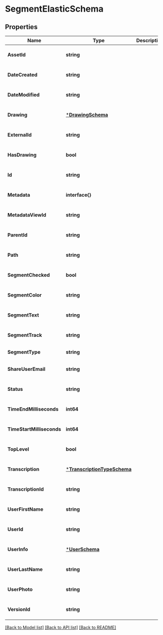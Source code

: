 # SegmentElasticSchema

## Properties
Name | Type | Description | Notes
------------ | ------------- | ------------- | -------------
**AssetId** | **string** |  | [optional] [default to null]
**DateCreated** | **string** |  | [optional] [default to null]
**DateModified** | **string** |  | [optional] [default to null]
**Drawing** | [***DrawingSchema**](DrawingSchema.md) |  | [optional] [default to null]
**ExternalId** | **string** |  | [optional] [default to null]
**HasDrawing** | **bool** |  | [optional] [default to null]
**Id** | **string** |  | [optional] [default to null]
**Metadata** | **interface{}** |  | [optional] [default to null]
**MetadataViewId** | **string** |  | [optional] [default to null]
**ParentId** | **string** |  | [optional] [default to null]
**Path** | **string** |  | [optional] [default to null]
**SegmentChecked** | **bool** |  | [optional] [default to null]
**SegmentColor** | **string** |  | [optional] [default to null]
**SegmentText** | **string** |  | [optional] [default to null]
**SegmentTrack** | **string** |  | [optional] [default to null]
**SegmentType** | **string** |  | [default to null]
**ShareUserEmail** | **string** |  | [optional] [default to null]
**Status** | **string** |  | [optional] [default to null]
**TimeEndMilliseconds** | **int64** |  | [optional] [default to null]
**TimeStartMilliseconds** | **int64** |  | [optional] [default to null]
**TopLevel** | **bool** |  | [optional] [default to null]
**Transcription** | [***TranscriptionTypeSchema**](TranscriptionTypeSchema.md) |  | [optional] [default to null]
**TranscriptionId** | **string** |  | [optional] [default to null]
**UserFirstName** | **string** |  | [optional] [default to null]
**UserId** | **string** |  | [optional] [default to null]
**UserInfo** | [***UserSchema**](UserSchema.md) |  | [optional] [default to null]
**UserLastName** | **string** |  | [optional] [default to null]
**UserPhoto** | **string** |  | [optional] [default to null]
**VersionId** | **string** |  | [optional] [default to null]

[[Back to Model list]](../README.md#documentation-for-models) [[Back to API list]](../README.md#documentation-for-api-endpoints) [[Back to README]](../README.md)


